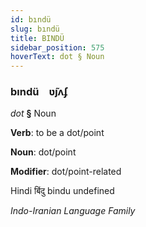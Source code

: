 ```yaml
---
id: bındü
slug: bındü
title: BINDÜ
sidebar_position: 575
hoverText: dot § Noun
---
```


### bındü&emsp;<span kind="abugida">ʋ̃ȷʌʄ</span>

*dot* **§** Noun

**Verb**: to be a dot/point

**Noun**: dot/point

**Modifier**: dot/point-related

Hindi बिंदु bindu undefined

*Indo-Iranian Language Family*
